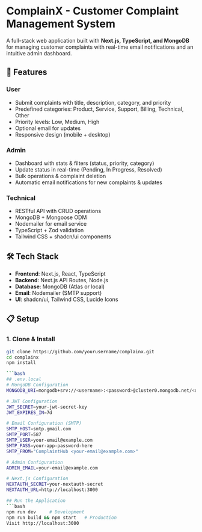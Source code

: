 # ComplainX - Customer Complaint Management System  

A full-stack web application built with **Next.js, TypeScript, and MongoDB** for managing customer complaints with real-time email notifications and an intuitive admin dashboard.  

## 🚀 Features  

### User  
- Submit complaints with title, description, category, and priority  
- Predefined categories: Product, Service, Support, Billing, Technical, Other  
- Priority levels: Low, Medium, High  
- Optional email for updates  
- Responsive design (mobile + desktop)  

### Admin  
- Dashboard with stats & filters (status, priority, category)  
- Update status in real-time (Pending, In Progress, Resolved)  
- Bulk operations & complaint deletion  
- Automatic email notifications for new complaints & updates  

### Technical  
- RESTful API with CRUD operations  
- MongoDB + Mongoose ODM  
- Nodemailer for email service  
- TypeScript + Zod validation  
- Tailwind CSS + shadcn/ui components  

## 🛠️ Tech Stack  
- **Frontend**: Next.js, React, TypeScript  
- **Backend**: Next.js API Routes, Node.js  
- **Database**: MongoDB (Atlas or local)  
- **Email**: Nodemailer (SMTP support)  
- **UI**: shadcn/ui, Tailwind CSS, Lucide Icons  

## 📋 Setup  

### 1. Clone & Install  
```bash
git clone https://github.com/yourusername/complainx.git
cd complainx
npm install

```bash
## .env.local
# MongoDB Configuration
MONGODB_URI=mongodb+srv://<username>:<password>@cluster0.mongodb.net/<database_name>

# JWT Configuration
JWT_SECRET=your-jwt-secret-key
JWT_EXPIRES_IN=7d

# Email Configuration (SMTP)
SMTP_HOST=smtp.gmail.com
SMTP_PORT=587
SMTP_USER=your-email@example.com
SMTP_PASS=your-app-password-here
SMTP_FROM="ComplaintHub <your-email@example.com>"

# Admin Configuration
ADMIN_EMAIL=your-email@example.com

# Next.js Configuration
NEXTAUTH_SECRET=your-nextauth-secret
NEXTAUTH_URL=http://localhost:3000

## Run the Application
```bash
npm run dev     # Development
npm run build && npm start   # Production
Visit http://localhost:3000
